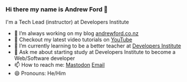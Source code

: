 ### Hi there my name is Andrew Ford 👋

I'm a Tech Lead (instructor) at Developers Institute

- 🔭 I’m always working on my blog [andrewford.co.nz](https://andrewford.co.nz)
- 🎥 Checkout my latest video tutorials on [YouTube](https://www.youtube.com/@CodeWithAndrewFord)
- 🌱 I’m currently learning to be a better teacher at [Developers Institute](https://www.developers.ac.nz)
- 💬 Ask me about starting study at Developers Institute to become a Web/Software developer
- 📫 How to reach me: <a href="https://mastodon.nz/@andrewford" rel="me">Mastodon</a> <a href="mailto:me@andrewford.co.nz">Email</a>
- 😄 Pronouns: He/Him


